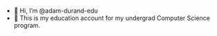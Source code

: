 - 👋 Hi, I’m @adam-durand-edu
- 👀 This is my education account for my undergrad Computer Science program.

<!---
adam-durand-edu/adam-durand-edu is a ✨ special ✨ repository because its `README.md` (this file) appears on your GitHub profile.
You can click the Preview link to take a look at your changes.
--->
